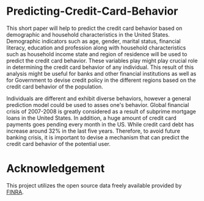 # Predicting-Credit-Card-Behavior

This short paper will help to predict the credit card behavior based on demographic and household characteristics in the United States. Demographic indicators such as age, gender, marital status, financial literacy, education and profession along with household characteristics such as household income state and region of residence will be used to predict the credit card behavior. These variables play might play crucial role in determining the credit card behavior of any individual. This result of this analysis might be useful for banks and other financial institutions as well as for Government to devise credit policy in the different regions based on the credit card behavior of the population.

Individuals are different and exhibit diverse behaviors, however a general prediction model could be used to asses one's behavior. Global financial crisis of 2007-2008 is greatly considered as a result of subprime mortgage loans in the United States. In addition, a huge amount of credit card payments goes pending every month in the US. While credit card debt has increase around 32% in the last five years. Therefore, to avoid future banking crisis, it is important to devise a mechanism that can predict the credit card behavior of the potential user.

# Acknowledgement

This project utilizes the open source data freely available provided by [FINRA](https://www.usfinancialcapability.org/).
